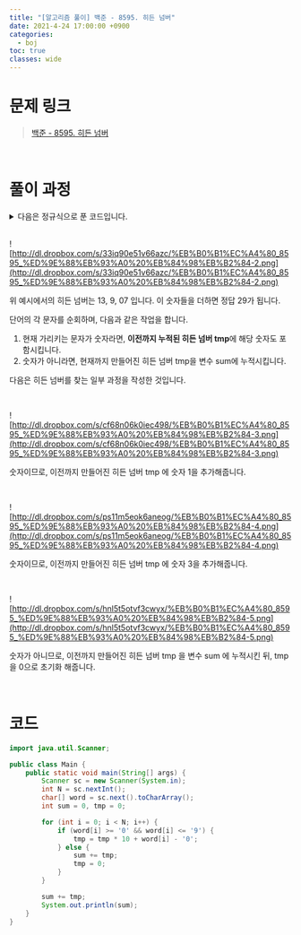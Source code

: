 ```yaml
---
title: "[알고리즘 풀이] 백준 - 8595. 히든 넘버"
date: 2021-4-24 17:00:00 +0900
categories:
  - boj
toc: true
classes: wide
---
```


# 문제 링크

> [백준 - 8595. 히든 넘버](https://www.acmicpc.net/problem/8595)

<br>

# 풀이 과정

<details>
<summary>다음은 정규식으로 푼 코드입니다.</summary>
<div markdown="1">

<br>

Pattern 과 Matcher 를 사용했습니다.

<br>

```java
Pattern pattern = Pattern.compile("([\\d]+)[a-zA-Z]+([\\d]+)");
```

히든 넘버 사이에는 적어도 하나 이상의 문자가 있어야 하므로 위와 같이 패턴을 작성했습니다.

<br>

```java
while (matcher.find(idx)) {
    if (first) {
        sum += Integer.parseInt(matcher.group(1));
        first = false;
    }

    sum += Integer.parseInt(matcher.group(2));
    idx = matcher.end() - 1;
}
```

첫 매칭과 나머지 매칭으로 구분했습니다. 처음 매칭에선 매칭된 두 히든 넘버를 모두 더해준 뒤, 나머지 매칭에서는 뒤의 히든 넘버만 누적해줬습니다.

<br>

```java
import java.util.Scanner;
import java.util.regex.Matcher;
import java.util.regex.Pattern;

public class Main {
    public static void main(String[] args) {
        Scanner sc = new Scanner(System.in);
        int N = sc.nextInt();
        String word = sc.next();
        long sum = 0;

        Pattern pattern = Pattern.compile("([\\d]+)[a-zA-Z]+([\\d]+)");
        Matcher matcher = pattern.matcher(word);
        int idx = 0;
        boolean first = true;

        while (matcher.find(idx)) {
            if (first) {
                sum += Integer.parseInt(matcher.group(1));
                first = false;
            }

            sum += Integer.parseInt(matcher.group(2));
            idx = matcher.end() - 1;
        }

        System.out.println(sum);
    }
}
```

<br>

![http://dl.dropbox.com/s/177gjmpjxkfnr2i/%EB%B0%B1%EC%A4%80_8595_%ED%9E%88%EB%93%A0%20%EB%84%98%EB%B2%84-1.png](http://dl.dropbox.com/s/177gjmpjxkfnr2i/%EB%B0%B1%EC%A4%80_8595_%ED%9E%88%EB%93%A0%20%EB%84%98%EB%B2%84-1.png)

정규식 패턴에 매칭되는 문자열을 매번 검색하다 보니, 아래 작성한 코드보다 5배 시간이 더 오래 걸리는 모습을 확인할 수 있습니다.

</div>
</details>

<br>

![http://dl.dropbox.com/s/33iq90e51v66azc/%EB%B0%B1%EC%A4%80_8595_%ED%9E%88%EB%93%A0%20%EB%84%98%EB%B2%84-2.png](http://dl.dropbox.com/s/33iq90e51v66azc/%EB%B0%B1%EC%A4%80_8595_%ED%9E%88%EB%93%A0%20%EB%84%98%EB%B2%84-2.png)

위 예시에서의 히든 넘버는 13, 9, 07 입니다. 이 숫자들을 더하면 정답 29가 됩니다.

단어의 각 문자를 순회하며, 다음과 같은 작업을 합니다.

1. 현재 가리키는 문자가 숫자라면, **이전까지 누적된 히든 넘버 tmp**에 해당 숫자도 포함시킵니다.
2. 숫자가 아니라면, 현재까지 만들어진 히든 넘버 tmp을 변수 sum에 누적시킵니다.

다음은 히든 넘버를 찾는 일부 과정을 작성한 것입니다.

<br>

![http://dl.dropbox.com/s/cf68n06k0iec498/%EB%B0%B1%EC%A4%80_8595_%ED%9E%88%EB%93%A0%20%EB%84%98%EB%B2%84-3.png](http://dl.dropbox.com/s/cf68n06k0iec498/%EB%B0%B1%EC%A4%80_8595_%ED%9E%88%EB%93%A0%20%EB%84%98%EB%B2%84-3.png)

숫자이므로, 이전까지 만들어진 히든 넘버 tmp 에  숫자 1을 추가해줍니다.

<br>

![http://dl.dropbox.com/s/ps11m5eok6aneog/%EB%B0%B1%EC%A4%80_8595_%ED%9E%88%EB%93%A0%20%EB%84%98%EB%B2%84-4.png](http://dl.dropbox.com/s/ps11m5eok6aneog/%EB%B0%B1%EC%A4%80_8595_%ED%9E%88%EB%93%A0%20%EB%84%98%EB%B2%84-4.png)

숫자이므로, 이전까지 만들어진 히든 넘버 tmp 에 숫자 3을 추가해줍니다.

<br>

![http://dl.dropbox.com/s/hnl5t5otvf3cwyx/%EB%B0%B1%EC%A4%80_8595_%ED%9E%88%EB%93%A0%20%EB%84%98%EB%B2%84-5.png](http://dl.dropbox.com/s/hnl5t5otvf3cwyx/%EB%B0%B1%EC%A4%80_8595_%ED%9E%88%EB%93%A0%20%EB%84%98%EB%B2%84-5.png)

숫자가 아니므로, 이전까지 만들어진 히든 넘버 tmp 을 변수 sum 에 누적시킨 뒤, tmp 을 0으로 초기화 해줍니다.

<br>

# 코드

```java
import java.util.Scanner;

public class Main {
    public static void main(String[] args) {
        Scanner sc = new Scanner(System.in);
        int N = sc.nextInt();
        char[] word = sc.next().toCharArray();
        int sum = 0, tmp = 0;

        for (int i = 0; i < N; i++) {
            if (word[i] >= '0' && word[i] <= '9') {
                tmp = tmp * 10 + word[i] - '0';
            } else {
                sum += tmp;
                tmp = 0;
            }
        }

        sum += tmp;
        System.out.println(sum);
    }
}
```
